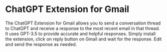 # ChatGPT Extension for Gmail

The ChatGPT Extension for Gmail allows you to send a conversation thread to ChatGPT and receive a response to the most recent email in that thread. It uses GPT-3.5 to provide accurate and helpful responses. Simply install the extension, click on reply button on Gmail and wait for the response. Edit and send the response as needed.
